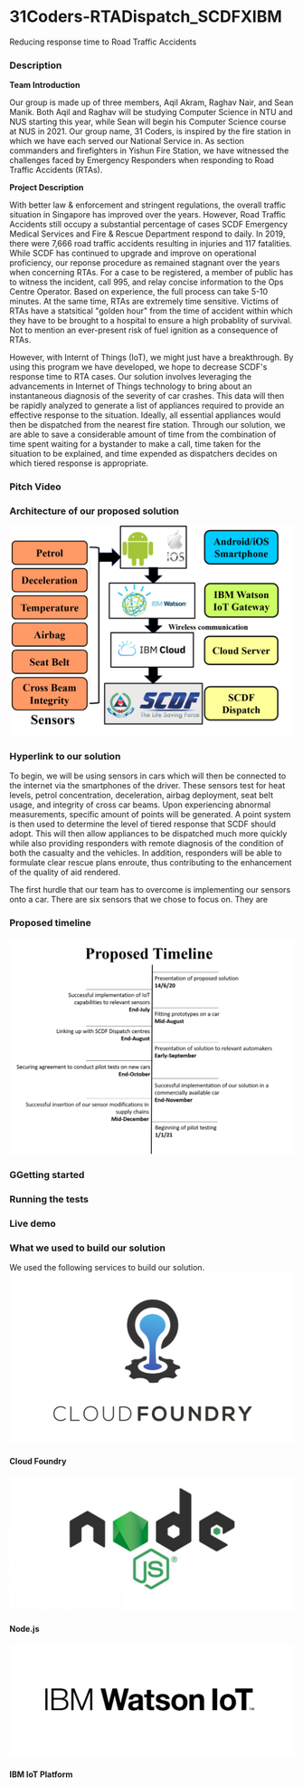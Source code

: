 # 31Coders-RTADispatch_SCDFXIBM
Reducing response time to Road Traffic Accidents 

### Description

**Team Introduction**

Our group is made up of three members, Aqil Akram, Raghav Nair, and Sean Manik. Both Aqil and Raghav will be studying Computer Science in NTU and NUS starting this year, while Sean will begin his Computer Science course at NUS in 2021. Our group name, 31 Coders, is inspired by the fire station in which we have each served our National Service in. As section commanders and firefighters in Yishun Fire Station, we have witnessed the challenges faced by Emergency Responders when responding to Road Traffic Accidents (RTAs). 

**Project Description**

With better law & enforcement and stringent regulations, the overall traffic situation in Singapore has improved over the years. However, Road Traffic Accidents still occupy a substantial percentage of cases SCDF Emergency Medical Services and Fire & Rescue Department respond to daily. In 2019, there were 7,666 road traffic accidents resulting in injuries and 117 fatalities. While SCDF has continued to upgrade and improve on operational proficiency, our reponse procedure as remained stagnant over the years when concerning RTAs. For a case to be registered, a member of public has to witness the incident, call 995, and relay concise information to the Ops Centre Operator. Based on experience, the full process can take 5-10 minutes. At the same time, RTAs are extremely time sensitive. Victims of RTAs have a statsitical "golden hour" from the time of accident within which they have to be brought to a hospital to ensure a high probablity of survival. Not to mention an ever-present risk of fuel ignition as a consequence of RTAs. 

However, with Internt of Things (IoT), we might just have a breakthrough. By using this program we have developed, we hope to decrease SCDF's response time to RTA cases. 
Our solution involves leveraging the advancements in Internet of Things technology to bring about an instantaneous diagnosis of the severity of car crashes. This data will then be rapidly analyzed to generate a list of appliances required to provide an effective response to the situation. Ideally, all essential appliances would then be dispatched from the nearest fire station. Through our solution, we are able to save a considerable amount of time from the combination of time spent waiting for a bystander to make a call, time taken for the situation to be explained, and time expended as dispatchers decides on which tiered response is appropriate. 
### Pitch Video
### Architecture of our proposed solution
![](Images/Architecture.png)
### Hyperlink to our solution
To begin, we will be using sensors in cars which will then be connected to the internet via the smartphones of the driver. These sensors test for heat levels, petrol concentration, deceleration, airbag deployment, seat belt usage, and integrity of cross car beams. Upon experiencing abnormal measurements, specific amount of points will be generated. A point system is then used to determine the level of tiered response that SCDF should adopt. This will then allow appliances to be dispatched much more quickly while also providing responders with remote diagnosis of the condition of both the casualty and the vehicles. In addition, responders will be able to formulate clear rescue plans enroute, thus contributing to the enhancement of the quality of aid rendered.

The first hurdle that our team has to overcome is implementing our sensors onto a car. There are six sensors that we chose to focus on. They are
### Proposed timeline
![](Images/Proposed%20timeline.png)
### GGetting started
### Running the tests
### Live demo
### What we used to build our solution
We used the following services to build our solution.
![](Images/CloudFoundry.png)
#### Cloud Foundry
![](Images/node.js.jpeg)
#### Node.js
![](Images/IBMIoTPlatform.jpeg)
#### IBM IoT Platform

